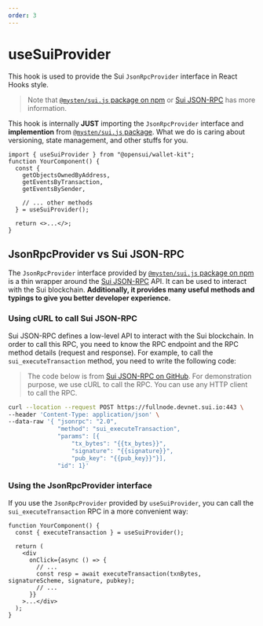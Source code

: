 ```yaml
---
order: 3
---
```


# useSuiProvider

This hook is used to provide the Sui `JsonRpcProvider` interface in React Hooks style.

> Note that [`@mysten/sui.js` package on npm](https://www.npmjs.com/package/@mysten/sui.js) or [Sui JSON-RPC](https://docs.sui.io/sui-jsonrpc) has more information.

This hook is internally **JUST** importing the `JsonRpcProvider` interface and **implemention** from [`@mysten/sui.js` package](https://www.npmjs.com/package/@mysten/sui.js). 
What we do is caring about versioning, state management, and other stuffs for you.

```
import { useSuiProvider } from "@opensui/wallet-kit";
function YourComponent() {
  const {
    getObjectsOwnedByAddress,
    getEventsByTransaction,
    getEventsBySender,

    // ... other methods
  } = useSuiProvider();

  return <>...</>;
}
```

## JsonRpcProvider vs Sui JSON-RPC

The `JsonRpcProvider` interface provided by [`@mysten/sui.js` package on npm](https://www.npmjs.com/package/@mysten/sui.js) is a thin wrapper around the [Sui JSON-RPC](https://docs.sui.io/sui-jsonrpc) API. It can be used to interact with the Sui blockchain. **Additionally, it provides many useful methods and typings to give you better developer experience.**

### Using cURL to call Sui JSON-RPC

Sui JSON-RPC defines a low-level API to interact with the Sui blockchain. In order to call this RPC, you need to know the RPC endpoint and the RPC method details (request and response). For example, to call the `sui_executeTransaction` method, you need to write the following code:

> The code below is from [Sui JSON-RPC on GitHub](https://github.com/MystenLabs/sui/blob/main/doc/src/build/json-rpc.md).
> For demonstration purpose, we use cURL to call the RPC. You can use any HTTP client to call the RPC.

```bash
curl --location --request POST https://fullnode.devnet.sui.io:443 \
--header 'Content-Type: application/json' \
--data-raw '{ "jsonrpc": "2.0",
              "method": "sui_executeTransaction",
              "params": [{
                  "tx_bytes": "{{tx_bytes}}",
                  "signature": "{{signature}}",
                  "pub_key": "{{pub_key}}"}],
              "id": 1}'

```

### Using the JsonRpcProvider interface

If you use the `JsonRpcProvider` provided by `useSuiProvider`, you can call the `sui_executeTransaction` RPC in a more convenient way:

```
function YourComponent() {
  const { executeTransaction } = useSuiProvider();

  return (
    <div
      onClick={async () => {
        // ... 
        const resp = await executeTransaction(txnBytes, signatureScheme, signature, pubkey);
        // ...
      }}
    >...</div>
  );
}
```
